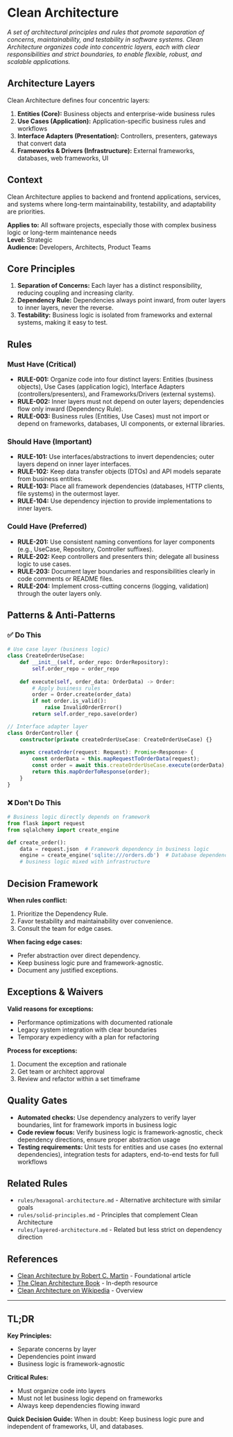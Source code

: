 # Clean Architecture

_A set of architectural principles and rules that promote separation of concerns, maintainability, and testability in software systems. Clean Architecture organizes code into concentric layers, each with clear responsibilities and strict boundaries, to enable flexible, robust, and scalable applications._

## Architecture Layers

Clean Architecture defines four concentric layers:

1. **Entities (Core):** Business objects and enterprise-wide business rules
2. **Use Cases (Application):** Application-specific business rules and workflows
3. **Interface Adapters (Presentation):** Controllers, presenters, gateways that convert data
4. **Frameworks & Drivers (Infrastructure):** External frameworks, databases, web frameworks, UI

## Context

Clean Architecture applies to backend and frontend applications, services, and systems where long-term maintainability, testability, and adaptability are priorities.

**Applies to:** All software projects, especially those with complex business logic or long-term maintenance needs  
**Level:** Strategic  
**Audience:** Developers, Architects, Product Teams

## Core Principles

1. **Separation of Concerns:** Each layer has a distinct responsibility, reducing coupling and increasing clarity.
2. **Dependency Rule:** Dependencies always point inward, from outer layers to inner layers, never the reverse.
3. **Testability:** Business logic is isolated from frameworks and external systems, making it easy to test.

## Rules

### Must Have (Critical)

- **RULE-001:** Organize code into four distinct layers: Entities (business objects), Use Cases (application logic), Interface Adapters (controllers/presenters), and Frameworks/Drivers (external systems).
- **RULE-002:** Inner layers must not depend on outer layers; dependencies flow only inward (Dependency Rule).
- **RULE-003:** Business rules (Entities, Use Cases) must not import or depend on frameworks, databases, UI components, or external libraries.

### Should Have (Important)

- **RULE-101:** Use interfaces/abstractions to invert dependencies; outer layers depend on inner layer interfaces.
- **RULE-102:** Keep data transfer objects (DTOs) and API models separate from business entities.
- **RULE-103:** Place all framework dependencies (databases, HTTP clients, file systems) in the outermost layer.
- **RULE-104:** Use dependency injection to provide implementations to inner layers.

### Could Have (Preferred)

- **RULE-201:** Use consistent naming conventions for layer components (e.g., UseCase, Repository, Controller suffixes).
- **RULE-202:** Keep controllers and presenters thin; delegate all business logic to use cases.
- **RULE-203:** Document layer boundaries and responsibilities clearly in code comments or README files.
- **RULE-204:** Implement cross-cutting concerns (logging, validation) through the outer layers only.

## Patterns & Anti-Patterns

### ✅ Do This

```python
# Use case layer (business logic)
class CreateOrderUseCase:
    def __init__(self, order_repo: OrderRepository):
        self.order_repo = order_repo
    
    def execute(self, order_data: OrderData) -> Order:
        # Apply business rules
        order = Order.create(order_data)
        if not order.is_valid():
            raise InvalidOrderError()
        return self.order_repo.save(order)
```

```typescript
// Interface adapter layer
class OrderController {
    constructor(private createOrderUseCase: CreateOrderUseCase) {}
    
    async createOrder(request: Request): Promise<Response> {
        const orderData = this.mapRequestToOrderData(request);
        const order = await this.createOrderUseCase.execute(orderData);
        return this.mapOrderToResponse(order);
    }
}
```

### ❌ Don't Do This

```python
# Business logic directly depends on framework
from flask import request
from sqlalchemy import create_engine

def create_order():
    data = request.json  # Framework dependency in business logic
    engine = create_engine('sqlite:///orders.db')  # Database dependency
    # business logic mixed with infrastructure
```

## Decision Framework

**When rules conflict:**

1. Prioritize the Dependency Rule.
2. Favor testability and maintainability over convenience.
3. Consult the team for edge cases.

**When facing edge cases:**

- Prefer abstraction over direct dependency.
- Keep business logic pure and framework-agnostic.
- Document any justified exceptions.

## Exceptions & Waivers

**Valid reasons for exceptions:**

- Performance optimizations with documented rationale
- Legacy system integration with clear boundaries
- Temporary expediency with a plan for refactoring

**Process for exceptions:**

1. Document the exception and rationale
2. Get team or architect approval
3. Review and refactor within a set timeframe

## Quality Gates

- **Automated checks:** Use dependency analyzers to verify layer boundaries, lint for framework imports in business logic
- **Code review focus:** Verify business logic is framework-agnostic, check dependency directions, ensure proper abstraction usage
- **Testing requirements:** Unit tests for entities and use cases (no external dependencies), integration tests for adapters, end-to-end tests for full workflows

## Related Rules

- `rules/hexagonal-architecture.md` - Alternative architecture with similar goals
- `rules/solid-principles.md` - Principles that complement Clean Architecture
- `rules/layered-architecture.md` - Related but less strict on dependency direction

## References

- [Clean Architecture by Robert C. Martin](https://8thlight.com/blog/uncle-bob/2012/08/13/the-clean-architecture.html) - Foundational article
- [The Clean Architecture Book](https://www.oreilly.com/library/view/clean-architecture/9780134494272/) - In-depth resource
- [Clean Architecture on Wikipedia](https://en.wikipedia.org/wiki/Clean_architecture) - Overview

---

## TL;DR

**Key Principles:**
- Separate concerns by layer
- Dependencies point inward
- Business logic is framework-agnostic

**Critical Rules:**
- Must organize code into layers
- Must not let business logic depend on frameworks
- Always keep dependencies flowing inward

**Quick Decision Guide:**
When in doubt: Keep business logic pure and independent of frameworks, UI, and databases.
